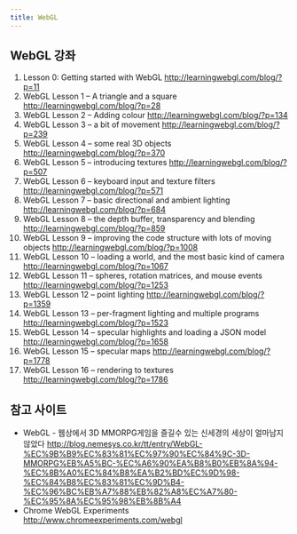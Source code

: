 ```yaml
---
title: WebGL
---
```


## WebGL 강좌
1. Lesson 0: Getting started with WebGL <http://learningwebgl.com/blog/?p=11>
1. WebGL Lesson 1 – A triangle and a square <http://learningwebgl.com/blog/?p=28>
1. WebGL Lesson 2 – Adding colour <http://learningwebgl.com/blog/?p=134>
1. WebGL Lesson 3 – a bit of movement <http://learningwebgl.com/blog/?p=239>
1. WebGL Lesson 4 – some real 3D objects <http://learningwebgl.com/blog/?p=370>
1. WebGL Lesson 5 – introducing textures <http://learningwebgl.com/blog/?p=507>
1. WebGL Lesson 6 – keyboard input and texture filters <http://learningwebgl.com/blog/?p=571>
1. WebGL Lesson 7 – basic directional and ambient lighting <http://learningwebgl.com/blog/?p=684>
1. WebGL Lesson 8 – the depth buffer, transparency and blending <http://learningwebgl.com/blog/?p=859>
1. WebGL Lesson 9 – improving the code structure with lots of moving objects <http://learningwebgl.com/blog/?p=1008>
1. WebGL Lesson 10 – loading a world, and the most basic kind of camera <http://learningwebgl.com/blog/?p=1067>
1. WebGL Lesson 11 – spheres, rotation matrices, and mouse events <http://learningwebgl.com/blog/?p=1253>
1. WebGL Lesson 12 – point lighting <http://learningwebgl.com/blog/?p=1359>
1. WebGL Lesson 13 – per-fragment lighting and multiple programs <http://learningwebgl.com/blog/?p=1523>
1. WebGL Lesson 14 – specular highlights and loading a JSON model <http://learningwebgl.com/blog/?p=1658>
1. WebGL Lesson 15 – specular maps <http://learningwebgl.com/blog/?p=1778>
1. WebGL Lesson 16 – rendering to textures <http://learningwebgl.com/blog/?p=1786>

## 참고 사이트
* WebGL - 웹상에서 3D MMORPG게임을 즐길수 있는 신세경의 세상이 얼마남지 않았다 <http://blog.nemesys.co.kr/tt/entry/WebGL-%EC%9B%B9%EC%83%81%EC%97%90%EC%84%9C-3D-MMORPG%EB%A5%BC-%EC%A6%90%EA%B8%B0%EB%8A%94-%EC%8B%A0%EC%84%B8%EA%B2%BD%EC%9D%98-%EC%84%B8%EC%83%81%EC%9D%B4-%EC%96%BC%EB%A7%88%EB%82%A8%EC%A7%80-%EC%95%8A%EC%95%98%EB%8B%A4>
* Chrome WebGL Experiments <http://www.chromeexperiments.com/webgl>
